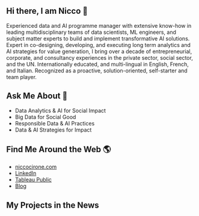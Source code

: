 ## Hi there, I am Nicco 👋
Experienced data and AI programme manager with extensive know-how in leading multidisciplinary teams of data scientists, ML engineers, and subject matter experts to build and implement transformative AI solutions. 
Expert in co-designing, developing, and executing long term analytics and AI strategies for value generation, I bring over a decade of entrepreneurial, corporate, and consultancy experiences in the private sector, social sector, and the UN. 
Internationally educated, and multi-lingual in English, French, and Italian. Recognized as a proactive, solution-oriented, self-starter and team player.

## Ask Me About 💬
- Data Analytics & AI for Social Impact
- Big Data for Social Good
- Responsible Data & AI Practices
- Data & AI Strategies for Impact

## Find Me Around the Web 🌎
- [niccocirone.com](https://niccocirone.com/)
- [LinkedIn](https://www.linkedin.com/in/niccolocirone/)
- [Tableau Public](https://public.tableau.com/app/profile/nicco.cirone/vizzes)
- [Blog](https://niccocirone.wordpress.com/)

## My Projects in the News 

<!--
**Nicco-Cirone/Nicco-Cirone** is a ✨ _special_ ✨ repository because its `README.md` (this file) appears on your GitHub profile.

Here are some ideas to get you started:

- 🔭 I’m currently working on ...
- 🌱 I’m currently learning ...
- 👯 I’m looking to collaborate on ...
- 🤔 I’m looking for help with ...
- 💬 Ask me about ...
- 📫 How to reach me: ...
- 😄 Pronouns: ...
- ⚡ Fun fact: ...
-->
